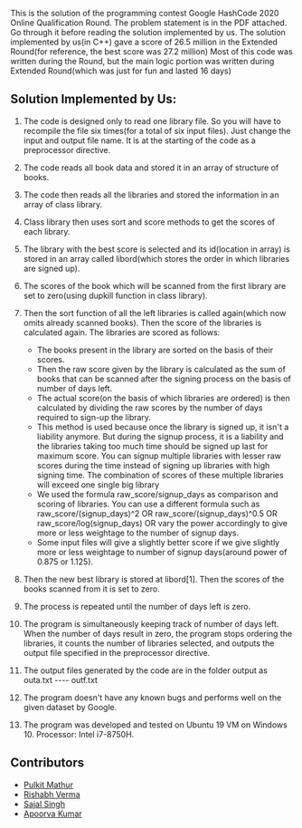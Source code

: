 This is the solution of the programming contest Google HashCode 2020 Online Qualification Round.
The problem statement is in the PDF attached. Go through it before reading the solution implemented by us.
The solution implemented by us(in C++) gave a score of 26.5 million in the Extended Round(for reference, the best score was 27.2 million)
Most of this code was written during the Round, but the main logic portion was written during Extended Round(which was just for fun and lasted 16 days)
## Solution Implemented by Us:
1. The code is designed only to read one library file. So you will have to recompile the file six times(for a total of six input files). Just change the input and output file name. It is at the starting of the code as a preprocessor directive.
1. The code reads all book data and stored it in an array of structure of books.
1. The code then reads all the libraries and stored the information in an array of class library.
1. Class library then uses sort and score methods to get the scores of each library.
1. The library with the best score is selected and its id(location in array) is stored in an array called libord(which stores the order in which libraries are signed up).
1. The scores of the book which will be scanned from the first library are set to zero(using dupkill function in class library).
1. Then the sort function of all the left libraries is called again(which now omits already scanned books). Then the score of the libraries is calculated again. The libraries are scored as follows:
    - The books present in the library are sorted on the basis of their scores.</li>
    - Then the raw score given by the library is calculated as the sum of books that can be scanned after the signing process on the basis of number of days left.
    - The actual score(on the basis of which libraries are ordered) is then calculated by dividing the raw scores by the number of days required to sign-up the library.
    - This method is used because once the library is signed up, it isn't a liability anymore. But during the signup process, it is a liability and the libraries taking too much time should be signed up last for maximum score. You can signup multiple libraries with lesser raw scores during the time instead of signing up libraries with high signing time. The combination of scores of these multiple libraries will exceed one single big library</li>
    - We used the formula raw_score/signup_days as comparison and scoring of libraries. You can use a different formula such as raw_score/(signup_days)^2 OR raw_score/(signup_days)^0.5 OR raw_score/log(signup_days) OR vary the power accordingly to give more or less weightage to the number of signup days.
    - Some input files will give a slightly better score if we give slightly more or less weightage to number of signup days(around power of 0.875 or 1.125).

1. Then the new best library is stored at libord[1]. Then the scores of the books scanned from it is set to zero.
1. The process is repeated until the number of days left is zero.
1. The program is simultaneously keeping track of number of days left. When the number of days result in zero, the program stops ordering the libraries, it counts the number of libraries selected, and outputs the output file specified in the preprocessor directive.
1. The output files generated by the code are in the folder output as outa.txt ---- outf.txt
1. The program doesn't have any known bugs and performs well on the given dataset by Google.
1. The program was developed and tested on Ubuntu 19 VM on Windows 10. Processor: Intel i7-8750H.

## Contributors
* [Pulkit Mathur](https://github.com/mathurpulkit)
* [Rishabh Verma](https://github.com/RiVer2000)
* [Sajal Singh](https://github.com/SajalSingh2001)
* [Apoorva Kumar](https://github.com/ak2106-47)
